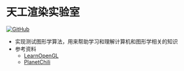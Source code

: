 # 天工渲染实验室<br>
[![GitHub](https://img.shields.io/badge/license-MIT-brightgreen)](https://opensource.org/licenses/MIT)  
- 实现测试图形学算法，用来帮助学习和理解计算机和图形学相关的知识
- 参考资料
  - [LearnOpenGL](https://learnopengl.com/)
  - [PlanetChili](https://github.com/planetchili/hw3d)
